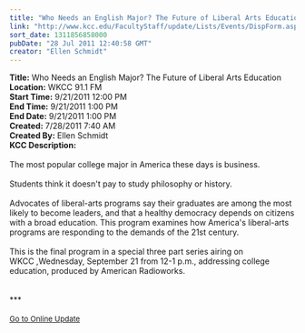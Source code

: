 ```yaml
---
title: "Who Needs an English Major? The Future of Liberal Arts Education "
link: "http://www.kcc.edu/FacultyStaff/update/Lists/Events/DispForm.aspx?ID=112"
sort_date: 1311856858000
pubDate: "28 Jul 2011 12:40:58 GMT"
creator: "Ellen Schmidt"
---
```


<div><b>Title:</b> Who Needs an English Major? The Future of Liberal Arts Education </div>
<div><b>Location:</b> WKCC 91.1 FM</div>
<div><b>Start Time:</b> 9/21/2011 12:00 PM</div>
<div><b>End Time:</b> 9/21/2011 1:00 PM</div>
<div><b>End Date:</b> 9/21/2011 1:00 PM</div>
<div><b>Created:</b> 7/28/2011 7:40 AM</div>
<div><b>Created By:</b> Ellen Schmidt</div>
<div><b>KCC Description:</b> <div class="ExternalClassFFF57BAF486C422B8579DE351EEEFF3B">
<div><br />The most popular college major in America these days is business. </div>
<div> </div>
<div>Students think it doesn't pay to study philosophy or history.</div>
<div> </div>
<div>Advocates of liberal-arts programs say their graduates are among the most likely to become leaders, and that a healthy democracy depends on citizens with a broad education. This program examines how America's liberal-arts programs are responding to the demands of the 21st century.</div>
<div> </div>
<div>
<div>This is the final program in a special three part series airing on WKCC ,Wednesday, September 21 from 12-1 p.m., addressing college education, produced by American Radioworks.</div></div></div>
<div> </div>
<div> </div>
<div>***</div>
<div> </div>
<div>
<div><font size="2"><a href="/FacultyStaff/update/Pages/dailyupdate.aspx">Go to Online Update</a></font></div>
<div><font size="2"></font> </div>
<div> </div></div>
<div></div></div>

